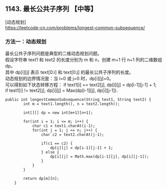 ## 1143. 最长公共子序列 【中等】    
[动态规划]     
https://leetcode-cn.com/problems/longest-common-subsequence/     

### 方法一：动态规划       
最长公共子序列问题是典型的二维动态规划问题。       
假设字符串 text1 和 text2 的长度分别为 m 和 n，创建 m+1 行 n+1 列的二维数组 dp。       
其中 dp[i][j] 表示 text[0:i] 和 text[0:j] 的最长公共子序列的长度。      
动态规划的边界情况是：当 i=0 或 j=0 时，dp[i][j]=0。      
可以得到如下状态转移方程：
if text1[i] == text2[j], dp[i][j] = dp[i-1][j-1] + 1;      
if test1[i] != text2[j], dp[i][j] = Max(dp[i-1][j], dp[i][j-1]).        
```
public int longestCommonSubsequence(String text1, String text2) {
        int m = text1.length(), n = text2.length();

        int[][] dp = new int[m+1][n+1];

        for(int i = 1; i <= m; i++) {
            char c1 = text1.charAt(i-1);
            for(int j = 1; j <= n; j++) {
                char c2 = text2.charAt(j-1);

                if(c1 == c2) {
                    dp[i][j] = dp[i-1][j-1] + 1;
                } else {
                    dp[i][j] = Math.max(dp[i-1][j], dp[i][j-1]);
                }
            }
        }

        return dp[m][n];
    }
```







